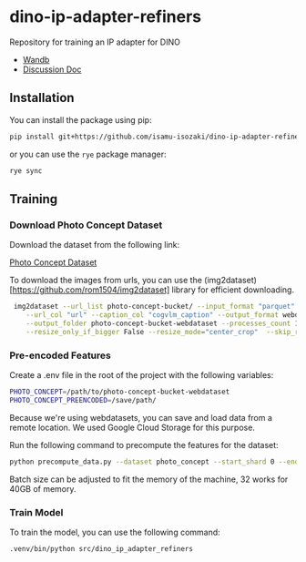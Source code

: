 # dino-ip-adapter-refiners
Repository for training an IP adapter for DINO

 - [Wandb](https://wandb.ai/isamu/finetune-ldm-ip-adapter)
 - [Discussion Doc](https://docs.google.com/document/d/1t6Cr7iJdUXmsGn1Zfw2h-Dg30g-oanH4FRh8pzsaZnY/edit?tab=t.0#heading=h.d7ff3urp6olq)

## Installation
You can install the package using pip:

```bash
pip install git+https://github.com/isamu-isozaki/dino-ip-adapter-refiners.git
```

or you can use the `rye` package manager:

```bash
rye sync
```


## Training
### Download Photo Concept Dataset

Download the dataset from the following link:

[Photo Concept Dataset](https://huggingface.co/datasets/ptx0/photo-concept-bucket)

To download the images from urls, you can use the (img2dataset)[https://github.com/rom1504/img2dataset] library for efficient downloading.

```bash
 img2dataset --url_list photo-concept-bucket/ --input_format "parquet" \
    --url_col "url" --caption_col "cogvlm_caption" --output_format webdataset \
    --output_folder photo-concept-bucket-webdataset --processes_count 16 --thread_count 64 --image_size 1024 \
    --resize_only_if_bigger False --resize_mode="center_crop"  --skip_reencode True
```

### Pre-encoded Features

Create a .env file in the root of the project with the following variables:

```bash
PHOTO_CONCEPT=/path/to/photo-concept-bucket-webdataset
PHOTO_CONCEPT_PREENCODED=/save/path/
```

Because we're using webdatasets, you can save and load data from a remote location. We used
Google Cloud Storage for this purpose.

Run the following command to precompute the features for the dataset:

```bash
python precompute_data.py --dataset photo_concept --start_shard 0 --end_shard 57 --batch_size 32
```

Batch size can be adjusted to fit the memory of the machine, 32 works for 40GB of memory.

### Train Model

To train the model, you can use the following command:

```bash
.venv/bin/python src/dino_ip_adapter_refiners


